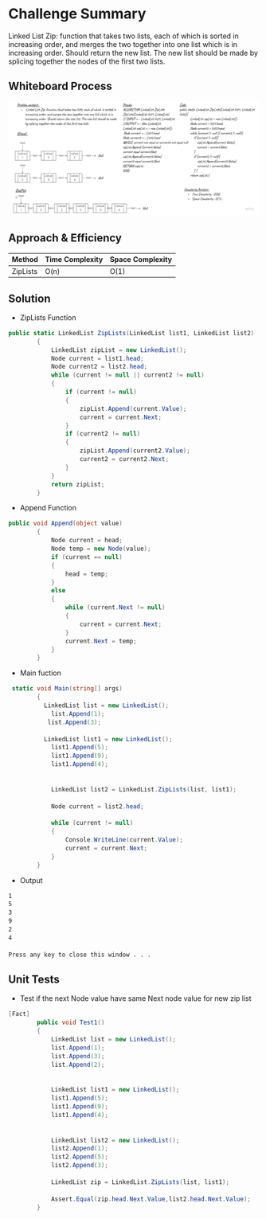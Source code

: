 # Challenge Summary
<!-- Description of the challenge -->
 Linked List Zip: function that takes two lists, each of which is sorted in increasing order, and merges the two together into one list which is in increasing order. Should return the new list. The new list should be made by splicing together the nodes of the first two lists.
## Whiteboard Process
<!-- Embedded whiteboard image -->
![Linked list zip](./img/Linked-List-Zip.jpg)
## Approach & Efficiency
<!-- What approach did you take? Why? What is the Big O space/time for this approach? -->
| Method    | Time Complexity |Space Complexity|
|-----------|-----------------|----------------|
| ZipLists  | O(n)            | O(1)           |
## Solution
<!-- Show how to run your code, and examples of it in action -->
- ZipLists Function

```C#
public static LinkedList ZipLists(LinkedList list1, LinkedList list2)
        {
            LinkedList zipList = new LinkedList();
            Node current = list1.head;
            Node current2 = list2.head;
            while (current != null || current2 != null)
            {
                if (current != null)
                {
                    zipList.Append(current.Value);
                    current = current.Next;
                }
                if (current2 != null)
                {
                    zipList.Append(current2.Value);
                    current2 = current2.Next;
                }       
            }
            return zipList;
        }
```
- Append Function

```C#
public void Append(object value)
        {
            Node current = head;
            Node temp = new Node(value);
            if (current == null)
            {
                head = temp;
            }
            else
            {
                while (current.Next != null)
                {
                    current = current.Next;
                }
                current.Next = temp;
            }
        }
```

- Main fuction 

```C#
 static void Main(string[] args)
        {
          LinkedList list = new LinkedList();
            list.Append(1);
           list.Append(3);

          LinkedList list1 = new LinkedList();
            list1.Append(5);
            list1.Append(9);
            list1.Append(4);


            LinkedList list2 = LinkedList.ZipLists(list, list1);

            Node current = list2.head;

            while (current != null)
            {
                Console.WriteLine(current.Value);
                current = current.Next;
            }
        }
```

- Output

```bash
1
5
3
9
2
4

Press any key to close this window . . .
```

## Unit Tests

- Test if the next Node value have same Next node value for new zip list

```C#
[Fact]
        public void Test1()
        {
            LinkedList list = new LinkedList();
            list.Append(1);
            list.Append(3);
            list.Append(2);


            LinkedList list1 = new LinkedList();
            list1.Append(5);
            list1.Append(9);
            list1.Append(4);


            LinkedList list2 = new LinkedList();
            list2.Append(1);
            list2.Append(5);
            list2.Append(3);

            LinkedList zip = LinkedList.ZipLists(list, list1);

            Assert.Equal(zip.head.Next.Value,list2.head.Next.Value);
        }
```